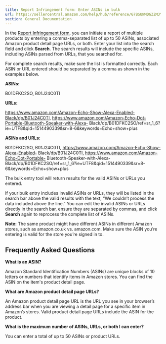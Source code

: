 ```yaml
---
title: Report Infringement form: Enter ASINs in bulk
url: https://sellercentral.amazon.com/help/hub/reference/G7BSUWMDGZZMJYNK
section: General Documentation
---
```


In the [Report Infringement form](https://www.amazon.com/report/infringement),
you can initiate a report of multiple products by entering a comma-separated
list of up to 50 ASINs, associated Amazon product detail page URLs, or both.
Enter your list into the search field and click **Search**. The search results
will include the specific ASINs, including ASINs parsed from URLs, that you
searched for.

For complete search results, make sure the list is formatted correctly. Each
ASIN or URL entered should be separated by a comma as shown in the examples
below.

**ASINs:**

B01DFKC2SO, B01J24C0TI

**URLs:**

https://www.amazon.com/Amazon-Echo-Show-Alexa-Enabled-Black/dp/B01J24C0TI,
https://www.amazon.com/Amazon-Echo-Dot-Portable-Bluetooth-Speaker-with-Alexa-
Black/dp/B01DFKC2SO/ref=sr_1_6?ie=UTF8&qid=1514490339&sr=8-6&keywords=Echo+show+plus

**ASINs and URLs:**

B01DFKC2SO, B01J24C0TI, https://www.amazon.com/Amazon-Echo-Show-Alexa-Enabled-
Black/dp/B01J24C0TI, https://www.amazon.com/Amazon-Echo-Dot-Portable-
Bluetooth-Speaker-with-Alexa-
Black/dp/B01DFKC2SO/ref=sr_1_6?ie=UTF8&qid=1514490339&sr=8-6&keywords=Echo+show+plus

The bulk entry tool will return results for the valid ASINs or URLs you
entered.

If your bulk entry includes invalid ASINs or URLs, they will be listed in the
search bar above the valid results with the text, “We couldn’t process the
data included above the line.” You can edit the invalid ASINs or URLs directly
in the search bar, ensure they are separated by commas, and click **Search**
again to reprocess the complete list of ASINs.

**Note:** The same product might have different ASINs in different Amazon
stores, such as amazon.co.uk vs. amazon.com. Make sure the ASIN you’re
entering is valid for the store you’re signed in to.

## Frequently Asked Questions

**What is an ASIN?**

Amazon Standard Identification Numbers (ASINs) are unique blocks of 10 letters
or numbers that identify items in Amazon stores. You can find the ASIN on the
item's product detail page.

**What are Amazon product detail page URLs?**

An Amazon product detail page URL is the URL you see in your browser’s address
bar when you are viewing a detail page for a specific item in Amazon’s stores.
Valid product detail page URLs include the ASIN for the product.

**What is the maximum number of ASINs, URLs, or both I can enter?**

You can enter a total of up to 50 ASINs or product URLs.

